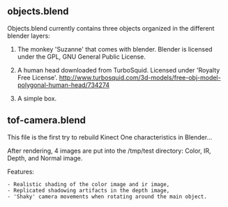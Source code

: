## objects.blend

Objects.blend currently contains three objects organized in the different blender layers:

1) The monkey 'Suzanne' that comes with blender. Blender is licensed under the GPL, GNU General Public License.

2) A human head downloaded from TurboSquid. Licensed under 'Royalty Free License'. http://www.turbosquid.com/3d-models/free-obj-model-polygonal-human-head/734274

3) A simple box.


## tof-camera.blend

This file is the first try to rebuild Kinect One characteristics in Blender... 

After rendering, 4 images are put into the /tmp/test directory: Color, IR, Depth, and Normal image.

Features:

    - Realistic shading of the color image and ir image,
    - Replicated shadowing artifacts in the depth image,
    - 'Shaky' camera movements when rotating around the main object.

